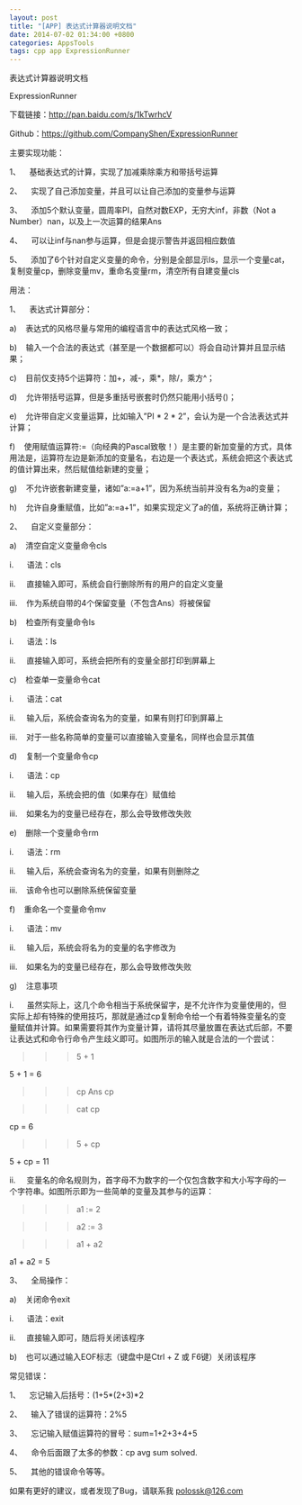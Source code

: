 ```yaml
---
layout: post
title: "[APP] 表达式计算器说明文档"
date: 2014-07-02 01:34:00 +0800
categories: AppsTools
tags: cpp app ExpressionRunner
---
```

表达式计算器说明文档

ExpressionRunner

下载链接：<a href="http://pan.baidu.com/s/1kTwrhcV">http://pan.baidu.com/s/1kTwrhcV</a>

Github：<a title="https://github.com/CompanyShen/ExpressionRunner" href="https://github.com/CompanyShen/ExpressionRunner">https://github.com/CompanyShen/ExpressionRunner</a>

主要实现功能：

1、    基础表达式的计算，实现了加减乘除乘方和带括号运算

2、    实现了自己添加变量，并且可以让自己添加的变量参与运算

3、    添加5个默认变量，圆周率PI，自然对数EXP，无穷大inf，非数（Not a Number）nan，以及上一次运算的结果Ans

4、    可以让inf与nan参与运算，但是会提示警告并返回相应数值

5、    添加了6个针对自定义变量的命令，分别是全部显示ls，显示一个变量cat，复制变量cp，删除变量mv，重命名变量rm，清空所有自建变量cls

用法：

1、    表达式计算部分：

a)    表达式的风格尽量与常用的编程语言中的表达式风格一致；

b)    输入一个合法的表达式（甚至是一个数据都可以）将会自动计算并且显示结果；

c)    目前仅支持5个运算符：加+，减-，乘*，除/，乘方^；

d)    允许带括号运算，但是多重括号嵌套时仍然只能用小括号()；

e)    允许带自定义变量运算，比如输入”PI * 2 * 2”，会认为是一个合法表达式并计算；

f)    使用赋值运算符:=（向经典的Pascal致敬！）是主要的新加变量的方式，具体用法是，运算符左边是新添加的变量名，右边是一个表达式，系统会把这个表达式的值计算出来，然后赋值给新建的变量；

g)    不允许嵌套新建变量，诸如”a:=a+1”，因为系统当前并没有名为a的变量；

h)    允许自身重赋值，比如”a:=a+1”，如果实现定义了a的值，系统将正确计算；

2、    自定义变量部分：

a)    清空自定义变量命令cls

i.      语法：cls

ii.     直接输入即可，系统会自行删除所有的用户的自定义变量

iii.    作为系统自带的4个保留变量（不包含Ans）将被保留

b)    检查所有变量命令ls

i.      语法：ls

ii.     直接输入即可，系统会把所有的变量全部打印到屏幕上

c)    检查单一变量命令cat

i.      语法：cat <Name>

ii.     输入后，系统会查询名为<Name>的变量，如果有则打印到屏幕上

iii.    对于一些名称简单的变量可以直接输入变量名，同样也会显示其值

d)    复制一个变量命令cp

i.      语法：cp <Name1> <Name2>

ii.     输入后，系统会把<Name1>的值（如果存在）赋值给<Name2>

iii.    如果名为<Name2>的变量已经存在，那么会导致修改失败

e)    删除一个变量命令rm

i.      语法：rm <Name>

ii.     输入后，系统会查询名为<Name>的变量，如果有则删除之

iii.    该命令也可以删除系统保留变量

f)    重命名一个变量命令mv

i.      语法：mv <Name1> <Name2>

ii.     输入后，系统会将名为<Name1>的变量的名字修改为<Name2>

iii.    如果名为<Name2>的变量已经存在，那么会导致修改失败

g)    注意事项

i.      虽然实际上，这几个命令相当于系统保留字，是不允许作为变量使用的，但实际上却有特殊的使用技巧，那就是通过cp复制命令给一个有着特殊变量名的变量赋值并计算。如果需要将其作为变量计算，请将其尽量放置在表达式后部，不要让表达式和命令行命令产生歧义即可。如图所示的输入就是合法的一个尝试：

>>> 5 + 1

5 + 1 = 6

>>> cp Ans cp

>>> cat cp

cp = 6

>>> 5 + cp

5 + cp = 11

>>>

ii.     变量名的命名规则为，首字母不为数字的一个仅包含数字和大小写字母的一个字符串。如图所示即为一些简单的变量及其参与的运算：

>>> a1 := 2

>>> a2 := 3

>>> a1 + a2

a1 + a2 = 5

>>>

3、    全局操作：

a)    关闭命令exit

i.      语法：exit

ii.     直接输入即可，随后将关闭该程序

b)    也可以通过输入EOF标志（键盘中是Ctrl + Z 或 F6键）关闭该程序

常见错误：

1、    忘记输入后括号：(1+5*(2+3)*2

2、    输入了错误的运算符：2%5

3、    忘记输入赋值运算符的冒号：sum=1+2+3+4+5

4、    命令后面跟了太多的参数：cp avg sum solved.

5、    其他的错误命令等等。

如果有更好的建议，或者发现了Bug，请联系我 <polossk@126.com>

